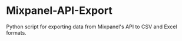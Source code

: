 # Mixpanel-API-Export
Python script for exporting data from Mixpanel's API to CSV and Excel formats.
